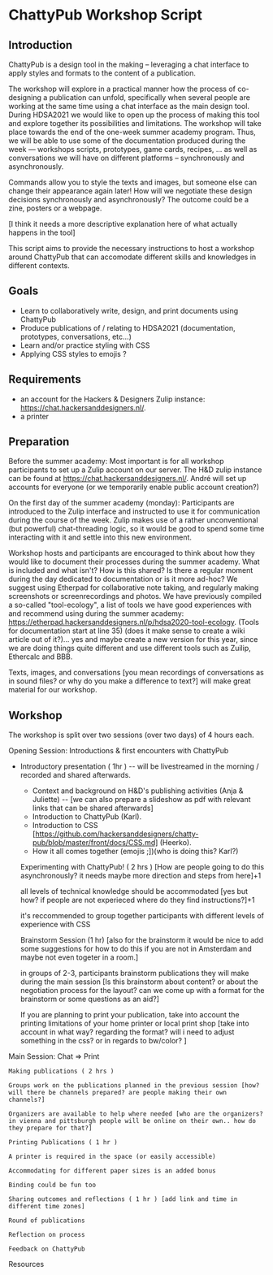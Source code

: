 # ChattyPub Workshop Script

## Introduction

ChattyPub is a design tool in the making – leveraging a chat interface to apply styles and formats to the content of a publication. 

The workshop will explore in a practical manner how the process of co-designing a publication can unfold, specifically when several people are working at the same time using a chat interface as the main design tool. During HDSA2021 we would like to open up the process of making this tool and explore together its possibilities and limitations. The workshop will take place towards the end of the one-week summer academy program. Thus, we will be able to use some of the documentation produced during the week — workshops scripts, prototypes, game cards, recipes, ... as well as conversations we will have on different platforms – synchronously and asynchronously. 

Commands allow you to style the texts and images, but someone else can change their appearance again later! How will we negotiate these design decisions synchronously and asynchronously? The outcome could be a zine, posters or a webpage.

[I think it needs a more descriptive explanation here of what actually happens in the tool]

This script aims to provide the necessary instructions to host a workshop around ChattyPub that can accomodate different skills and knowledges in different contexts. 


## Goals
- Learn to collaboratively write, design, and print documents using ChattyPub
- Produce publications of / relating to HDSA2021 (documentation, prototypes, conversations, etc...)
- Learn and/or practice styling with CSS
- Applying CSS styles to emojis ?

## Requirements
- an account for the Hackers & Designers Zulip instance:  https://chat.hackersanddesigners.nl/.
- a printer

## Preparation

Before the summer academy: Most important is for all workshop participants to set up a Zulip account on our server. The H&D zulip instance can be found at https://chat.hackersanddesigners.nl/. André will set up accounts for everyone (or we temporarily enable public account creation?)

On the first day of the summer academy (monday): Participants are introduced to the Zulip interface and instructed to use it for communication during the course of the week. Zulip makes use of a rather unconventional (but powerful) chat-threading logic, so it would be good to spend some time interacting with it and settle into this new environment.

Workshop hosts and participants are encouraged to think about how they would like to document their processes during the summer academy. What is included and what isn't? How is this shared? Is there a regular moment during the day dedicated to documentation or is it more ad-hoc? We suggest using Etherpad for collaborative note taking, and regularly making screenshots or screenrecordings and photos. We have previously compiled a so-called "tool-ecology", a list of tools we have good experiences with and recommend using during the summer academy: https://etherpad.hackersanddesigners.nl/p/hdsa2020-tool-ecology. (Tools for documentation start at line 35) (does it make sense to create a wiki article out of it?)... yes and maybe create a new version for this year, since we are doing things quite different and use different tools such as Zuilip, Ethercalc and BBB. 

Texts, images, and conversations [you mean recordings of conversations as in sound files? or why do you make a difference to text?] will make great material for our workshop.


## Workshop

The workshop is split over two sessions (over two days) of 4 hours each.

Opening Session: Introductions & first encounters with ChattyPub
- Introductory presentation ( 1hr ) -- will be livestreamed in the morning / recorded and shared afterwards. 
    - Context and background on H&D's publishing activities (Anja & Juliette) -- [we can also prepare a slideshow as pdf with relevant links that can be shared afterwards] 
    - Introduction to ChattyPub (Karl).
    - Introduction to CSS [https://github.com/hackersanddesigners/chatty-pub/blob/master/front/docs/CSS.md] (Heerko).
    - How it all comes together (emojis ;])(who is doing this? Karl?)


    Experimenting with ChattyPub! ( 2 hrs ) [How are people going to do this asynchronously? it needs maybe more direction and steps from here]+1

    all levels of technical knowledge should be accommodated [yes but how? if people are not experieced where do they find instructions?]+1

    it's reccommended to group together participants with different levels of experience with CSS

    Brainstorm Session (1 hr) [also for the brainstorm it would be nice to add some suggestions for how to do this if you are not in Amsterdam and maybe not even togeter in a room.]

    in groups of 2-3, participants brainstorm publications they will make during the main session [Is this brainstorm about content? or about the negotiation process for the layout? can we come up with a format for the brainstorm or some questions as an aid?]

    If you are planning to print your publication, take into account the printing limitations of your home printer or local print shop [take into account in what way? regarding the format? will i need to adjust something in the css? or in regards to bw/color? ] 


Main Session: Chat => Print

    Making publications ( 2 hrs )

    Groups work on the publications planned in the previous session [how? will there be channels prepared? are people making their own channels?]

    Organizers are available to help where needed [who are the organizers? in vienna and pittsburgh people will be online on their own.. how do they prepare for that?]

    Printing Publications ( 1 hr )

    A printer is required in the space (or easily accessible)

    Accommodating for different paper sizes is an added bonus

    Binding could be fun too

    Sharing outcomes and reflections ( 1 hr ) [add link and time in different time zones]

    Round of publications

    Reflection on process

    Feedback on ChattyPub




Resources